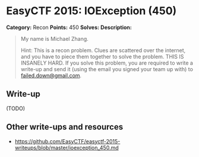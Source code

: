 # EasyCTF 2015: IOException (450)

**Category:** Recon
**Points:** 450
**Solves:** 
**Description:**

> My name is Michael Zhang.
> 
> 
> Hint: This is a recon problem. Clues are scattered over the internet, and you have to piece them together to solve the problem. THIS IS INSANELY HARD. If you solve this problem, you are required to write a write-up and send it (using the email you signed your team up with) to [failed.down@gmail.com](mailto:failed.down@gmail.com).


## Write-up

(TODO)

## Other write-ups and resources

* <https://github.com/EasyCTF/easyctf-2015-writeups/blob/master/ioexception_450.md>
